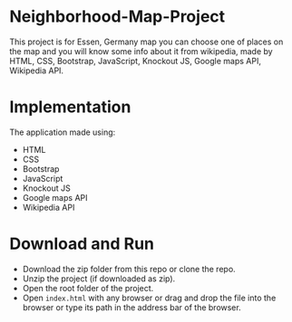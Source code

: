 # Neighborhood-Map-Project
This project is for Essen, Germany map you can choose one of places on the map and you will know some info about it from wikipedia, made by HTML, CSS, Bootstrap, JavaScript, Knockout JS, Google maps API, Wikipedia API.

# Implementation
The application made using:
- HTML
- CSS
- Bootstrap
- JavaScript
- Knockout JS
- Google maps API
- Wikipedia API

# Download and Run
- Download the zip folder from this repo or clone the repo.
- Unzip the project (if downloaded as zip).
- Open the root folder of the project.
- Open `index.html` with any browser or drag and drop the file into the browser or type its path in the address bar of the browser.




